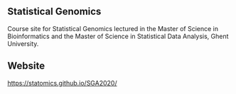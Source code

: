 Statistical Genomics
----------------------
Course site for Statistical Genomics lectured in the Master of Science in Bioinformatics and the Master of Science in Statistical Data Analysis, Ghent University.


Website
------
https://statomics.github.io/SGA2020/
